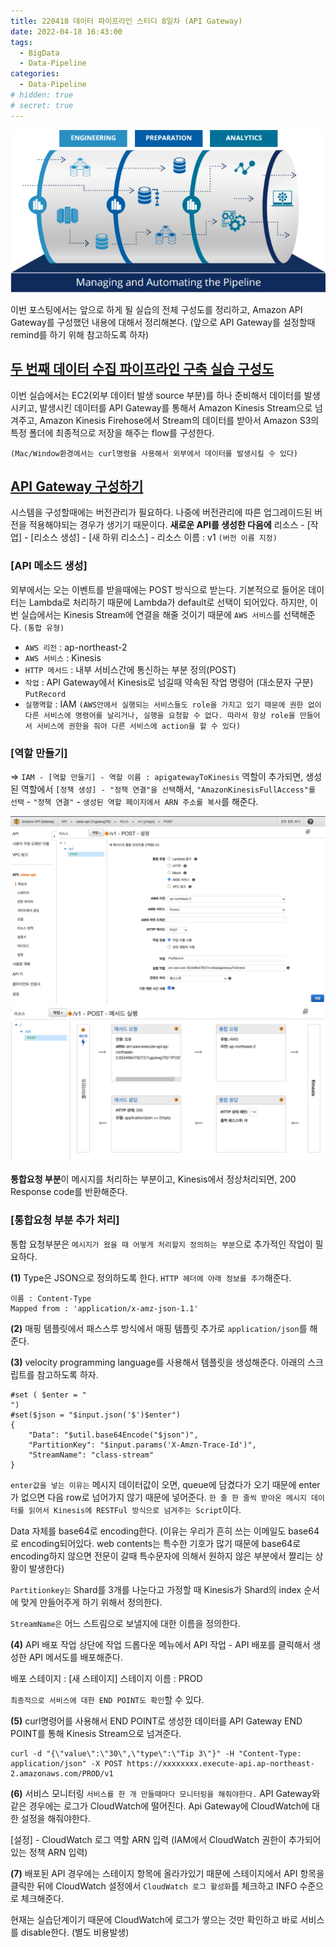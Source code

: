 ```yaml
---
title: 220418 데이터 파이프라인 스터디 8일차 (API Gateway)
date: 2022-04-18 16:43:00
tags:
  - BigData
  - Data-Pipeline
categories:
  - Data-Pipeline
# hidden: true
# secret: true
---
```


<div align="center">
  <img src="/images/post_images/220408_data-pipeline.webp" alt="데이터 파이프라인(Data Pipeline)">
</div>

이번 포스팅에서는 앞으로 하게 될 실습의 전체 구성도를 정리하고, Amazon API Gateway를 구성했던 내용에 대해서 정리해본다. (앞으로 API Gateway를 설정할때 remind를 하기 위해 참고하도록 하자)

## <ins><b>두 번째 데이터 수집 파이프라인 구축 실습 구성도</b></ins>

이번 실습에서는 EC2(외부 데이터 발생 source 부분)를 하나 준비해서 데이터를 발생시키고, 발생시킨 데이터를 API Gateway를 통해서 Amazon Kinesis Stream으로 넘겨주고, Amazon Kinesis Firehose에서 Stream의 데이터를 받아서 Amazon S3의 특정 폴더에 최종적으로 저장을 해주는 flow를 구성한다.

`(Mac/Window환경에서는 curl명령을 사용해서 외부에서 데이터를 발생시킬 수 있다)`

## <ins><b>API Gateway 구성하기</b></ins>

시스템을 구성할때에는 버전관리가 필요하다. 나중에 버전관리에 따른 업그레이드된 버전을 적용해야되는 경우가 생기기 때문이다.
**새로운 API를 생성한 다음에**
리소스 - [작업] - [리소스 생성] - [새 하위 리소스] - 리소스 이름 : v1 `(버전 이름 지정)`

### **[API 메소드 생성]**

외부에서는 오는 이벤트를 받을때에는 POST 방식으로 받는다. 기본적으로 들어온 데이터는 Lambda로 처리하기 때문에 Lambda가 default로 선택이 되어있다. 하지만, 이번 실습에서는 Kinesis Stream에 연결을 해줄 것이기 때문에 `AWS 서비스`를 선택해준다. `(통합 유형)`

- `AWS 리전` : ap-northeast-2
- `AWS 서비스` : Kinesis
- `HTTP 메서드` : 내부 서비스간에 통신하는 부분 정의(POST)
- `작업` : API Gateway에서 Kinesis로 넘길때 약속된 작업 명령어 (대소문자 구분) `PutRecord`
- `실행역할` : IAM `(AWS안에서 실행되는 서비스들도 role을 가지고 있기 때문에 권한 없이 다른 서비스에 명령어를 날리거나, 실행을 요청할 수 없다. 따라서 항상 role을 만들어서 서비스에 권한을 줘야 다른 서비스에 action을 할 수 있다)`

<!-- more -->

### **[역할 만들기]**

=> `IAM - [역할 만들기] - 역할 이름 : apigatewayToKinesis`
역할이 추가되면, 생성된 역할에서 `[정책 생성] - "정책 연결"을 선택`해서, `"AmazonKinesisFullAccess"를 선택` - `"정책 연결"` - `생성된 역할 페이지에서 ARN 주소를 복사`를 해준다.

<div align="center">
  <img src="/images/post_images/220418_api_gateway_policy_setting.png" alt="API Gateway에 IAM 정책 설정">
</div>

<div align="center">
  <img src="/images/post_images/220418_kinesis_post_method_creation.png" alt="Kinesis Post method 생성">
</div>

**통합요청 부분**이 메시지를 처리하는 부분이고, Kinesis에서 정상처리되면, 200 Response code를 반환해준다.

### **[통합요청 부분 추가 처리]**

통합 요청부분은 `메시지가 왔을 때 어떻게 처리할지 정의하는 부분`으로 추가적인 작업이 필요하다.

**(1)** Type은 JSON으로 정의하도록 한다. `HTTP 헤더에 아래 정보를 추가`해준다.

```
이름 : Content-Type
Mapped from : 'application/x-amz-json-1.1'
```

**(2)** 매핑 템플릿에서 패스스루 방식에서 매핑 템플릿 추가로 `application/json`를 해준다.

**(3)** velocity programming language를 사용해서 템플릿을 생성해준다. 아래의 스크립트를 참고하도록 하자.

```
#set ( $enter = "
")
#set($json = "$input.json('$')$enter")
{
    "Data": "$util.base64Encode("$json")",
    "PartitionKey": "$input.params('X-Amzn-Trace-Id')",
    "StreamName": "class-stream"
}
```

`enter값을 넣는 이유는` 메시지 데이터값이 오면, queue에 담겼다가 오기 때문에 enter가 없으면 다음 row로 넘어가지 않기 때문에 넣어준다.
`한 줄 한 줄씩 받아온 메시지 데이터를 읽어서 Kinesis에 RESTFul 방식으로 넘겨주는 Script`이다.

Data 자체를 base64로 encoding한다. (이유는 우리가 흔히 쓰는 이메일도 base64로 encoding되어있다. web contents는 특수한 기호가 많기 때문에 base64로 encoding하지 않으면 전문이 갈때 특수문자에 의해서 원하지 않은 부분에서 짤리는 상황이 발생한다)

`Partitionkey는` Shard를 3개를 나눈다고 가정할 때 Kinesis가 Shard의 index 순서에 맞게 만들어주게 하기 위해서 정의한다.

`StreamName은` 어느 스트림으로 보낼지에 대한 이름을 정의한다.

**(4)** API 배포 작업
상단에 작업 드롭다운 메뉴에서 API 작업 - API 배포를 클릭해서 생성한 API 메서도를 배포해준다.

배포 스테이지 : [새 스테이지]
스테이지 이름 : PROD

`최종적으로 서비스에 대한 END POINT도 확인`할 수 있다.

**(5)** curl명령어를 사용해서 END POINT로 생성한 데이터를 API Gateway END POINT를 통해 Kinesis Stream으로 넘겨준다.

```
curl -d "{\"value\":\"30\",\"type\":\"Tip 3\"}" -H "Content-Type: application/json" -X POST https://xxxxxxxx.execute-api.ap-northeast-2.amazonaws.com/PROD/v1
```

**(6)** 서비스 모니터링
`서비스를 한 개 만들때마다 모니터링을 해줘야한다.` API Gateway와 같은 경우에는 로그가 CloudWatch에 떨어진다.
Api Gateway에 CloudWatch에 대한 설정을 해줘야한다.

[설정] - CloudWatch 로그 역할 ARN 입력 (IAM에서 CloudWatch 권한이 추가되어있는 정책 ARN 입력)

**(7)** 배포된 API 경우에는 스테이지 항목에 올라가있기 때문에 스테이지에서 API 항목을 클릭한 뒤에 CloudWatch 설정에서 `CloudWatch 로그 활성화`를 체크하고 INFO 수준으로 체크해준다.

현재는 실습단계이기 때문에 CloudWatch에 로그가 쌓으는 것만 확인하고 바로 서비스를 disable한다. (별도 비용발생)
